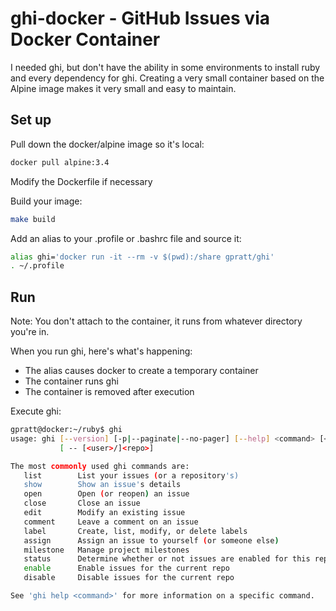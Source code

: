 # ghi-docker - GitHub Issues via Docker Container
I needed ghi, but don't have the ability in some environments to install ruby and every dependency for ghi. Creating a very small container based on the Alpine image makes it very small and easy to maintain.

## Set up
Pull down the docker/alpine image so it's local:
```bash
docker pull alpine:3.4
```

Modify the Dockerfile if necessary

Build your image:
```bash
make build
```

Add an alias to your .profile or .bashrc file and source it:
```bash
alias ghi='docker run -it --rm -v $(pwd):/share gpratt/ghi'
. ~/.profile
```

## Run
Note: You don't attach to the container, it runs from whatever directory you're in.

When you run ghi, here's what's happening:
- The alias causes docker to create a temporary container
- The container runs ghi
- The container is removed after execution

Execute ghi:
```bash
gpratt@docker:~/ruby$ ghi
usage: ghi [--version] [-p|--paginate|--no-pager] [--help] <command> [<args>]
           [ -- [<user>/]<repo>]

The most commonly used ghi commands are:
   list        List your issues (or a repository's)
   show        Show an issue's details
   open        Open (or reopen) an issue
   close       Close an issue
   edit        Modify an existing issue
   comment     Leave a comment on an issue
   label       Create, list, modify, or delete labels
   assign      Assign an issue to yourself (or someone else)
   milestone   Manage project milestones
   status      Determine whether or not issues are enabled for this repo
   enable      Enable issues for the current repo
   disable     Disable issues for the current repo

See 'ghi help <command>' for more information on a specific command.
```
